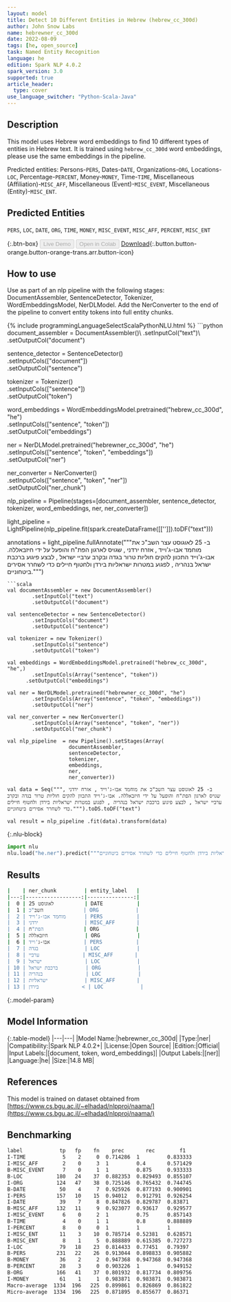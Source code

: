 ```yaml
---
layout: model
title: Detect 10 Different Entities in Hebrew (hebrew_cc_300d)
author: John Snow Labs
name: hebrewner_cc_300d
date: 2022-08-09
tags: [he, open_source]
task: Named Entity Recognition
language: he
edition: Spark NLP 4.0.2
spark_version: 3.0
supported: true
article_header:
  type: cover
use_language_switcher: "Python-Scala-Java"
---
```


## Description

This model uses Hebrew word embeddings to find 10 different types of entities in Hebrew text. It is trained using `hebrew_cc_300d` word embeddings, please use the same embeddings in the pipeline.

Predicted entities: Persons-`PERS`, Dates-`DATE`, Organizations-`ORG`, Locations-`LOC`, Percentage-`PERCENT`, Money-`MONEY`, Time-`TIME`, Miscellaneous (Affiliation)-`MISC_AFF`, Miscellaneous (Event)-`MISC_EVENT`, Miscellaneous (Entity)-`MISC_ENT`.

## Predicted Entities

`PERS`, `LOC`, `DATE`, `ORG`, `TIME`, `MONEY`, `MISC_EVENT`, `MISC_AFF`, `PERCENT`, `MISC_ENT`

{:.btn-box}
<button class="button button-orange" disabled>Live Demo</button>
<button class="button button-orange" disabled>Open in Colab</button>
[Download](https://s3.amazonaws.com/auxdata.johnsnowlabs.com/public/models/hebrewner_cc_300d_he_4.0.2_3.0_1660031325511.zip){:.button.button-orange.button-orange-trans.arr.button-icon}

## How to use

Use as part of an nlp pipeline with the following stages: DocumentAssembler, SentenceDetector, Tokenizer, WordEmbeddingsModel, NerDLModel. Add the NerConverter to the end of the pipeline to convert entity tokens into full entity chunks.

<div class="tabs-box" markdown="1">
{% include programmingLanguageSelectScalaPythonNLU.html %}
```python
document_assembler = DocumentAssembler()\
    .setInputCol("text")\
    .setOutputCol("document")
        
sentence_detector = SentenceDetector()\
    .setInputCols(["document"])\
    .setOutputCol("sentence")

tokenizer = Tokenizer()\
    .setInputCols(["sentence"])\
    .setOutputCol("token")

word_embeddings = WordEmbeddingsModel.pretrained("hebrew_cc_300d", "he") \
    .setInputCols(["sentence", "token"]) \
    .setOutputCol("embeddings")

ner = NerDLModel.pretrained("hebrewner_cc_300d", "he") \
    .setInputCols(["sentence", "token", "embeddings"]) \
    .setOutputCol("ner")

ner_converter = NerConverter()\
    .setInputCols(["sentence", "token", "ner"])\
    .setOutputCol("ner_chunk")

nlp_pipeline = Pipeline(stages=[document_assembler, 
                                sentence_detector, 
                                tokenizer, 
                                word_embeddings, 
                                ner, 
                                ner_converter])

light_pipeline = LightPipeline(nlp_pipeline.fit(spark.createDataFrame([['']]).toDF("text")))

annotations = light_pipeline.fullAnnotate("""ב- 25 לאוגוסט עצר השב"כ את מוחמד אבו-ג'וייד , אזרח ירדני , שגויס לארגון הפת"ח והופעל על ידי חיזבאללה. אבו-ג'וייד התכוון להקים חוליות טרור בגדה ובקרב ערביי ישראל , לבצע פיגוע ברכבת ישראל בנהריה , לפגוע במטרות ישראליות בירדן ולחטוף חיילים כדי לשחרר אסירים ביטחוניים.""")
```
```scala
val documentAssembler = new DocumentAssembler()
		.setInputCol("text")
		.setOutputCol("document")

val sentenceDetector = new SentenceDetector()
		.setInputCols("document") 
		.setOutputCol("sentence")

val tokenizer = new Tokenizer()
		.setInputCols("sentence")
		.setOutputCol("token")
	
val embeddings = WordEmbeddingsModel.pretrained("hebrew_cc_300d", "he",)
		.setInputCols(Array("sentence", "token"))
	  .setOutputCol("embeddings")

val ner = NerDLModel.pretrained("hebrewner_cc_300d", "he")
		.setInputCols(Array("sentence", "token", "embeddings"))
		.setOutputCol("ner")

val ner_converter = new NerConverter()
		.setInputCols(Array("sentence", "token", "ner"))
		.setOutputCol("ner_chunk")

val nlp_pipeline  = new Pipeline().setStages(Array(
					documentAssembler, 
					sentenceDetector, 
					tokenizer, 
					embeddings, 
					ner, 
					ner_converter))

val data = Seq("""ב- 25 לאוגוסט עצר השב"כ את מוחמד אבו-ג'וייד , אזרח ירדני , שגויס לארגון הפת"ח והופעל על ידי חיזבאללה. אבו-ג'וייד התכוון להקים חוליות טרור בגדה ובקרב ערביי ישראל , לבצע פיגוע ברכבת ישראל בנהריה , לפגוע במטרות ישראליות בירדן ולחטוף חיילים כדי לשחרר אסירים ביטחוניים.""").toDS.toDF("text")

val result = nlp_pipeline .fit(data).transform(data)
```

{:.nlu-block}
```python
import nlu
nlu.load("he.ner").predict("""ח והופעל על ידי חיזבאללה. אבו-ג'וייד התכוון להקים חוליות טרור בגדה ובקרב ערביי ישראל , לבצע פיגוע ברכבת ישראל בנהריה , לפגוע במטרות ישראליות בירדן ולחטוף חיילים כדי לשחרר אסירים ביטחוניים.""")
```
</div>

## Results

```bash
|    | ner_chunk         | entity_label   |
|---:|------------------:|---------------:|
|  0 | 25 לאוגוסט          | DATE           |
|  1 | השב"כ             | ORG            |
|  2 | מוחמד אבו-ג'וייד      | PERS           |
|  3 | ירדני               | MISC_AFF       |
|  4 | הפת"ח             | ORG            |
|  5 | חיזבאללה            | ORG            |
|  6 | אבו-ג'וייד           | PERS           |
|  7 | בגדה               | LOC            |
|  8 | ערביי              | MISC_AFF       |
|  9 | ישראל              | LOC            |
| 10 | ברכבת ישראל         | ORG            |
| 11 | בנהריה              | LOC            |
| 12 | ישראליות            | MISC_AFF       |
| 13 | בירדן              < | LOC            |
```

{:.model-param}
## Model Information

{:.table-model}
|---|---|
|Model Name:|hebrewner_cc_300d|
|Type:|ner|
|Compatibility:|Spark NLP 4.0.2+|
|License:|Open Source|
|Edition:|Official|
|Input Labels:|[document, token, word_embeddings]|
|Output Labels:|[ner]|
|Language:|he|
|Size:|14.8 MB|

## References

This model is trained on dataset obtained from [https://www.cs.bgu.ac.il/~elhadad/nlpproj/naama/](https://www.cs.bgu.ac.il/~elhadad/nlpproj/naama/)

## Benchmarking

```bash
label            tp   fp    fn    prec       rec        f1
I-TIME            5    2     0  0.714286  1         0.833333
I-MISC_AFF        2    0     3  1         0.4       0.571429
B-MISC_EVENT      7    0     1  1         0.875     0.933333
B-LOC           180   24    37  0.882353  0.829493  0.855107
I-ORG           124   47    38  0.725146  0.765432  0.744745
B-DATE           50    4     7  0.925926  0.877193  0.900901
I-PERS          157   10    15  0.94012   0.912791  0.926254
I-DATE           39    7     8  0.847826  0.829787  0.83871 
B-MISC_AFF      132   11     9  0.923077  0.93617   0.929577
I-MISC_EVENT      6    0     2  1         0.75      0.857143
B-TIME            4    0     1  1         0.8       0.888889
I-PERCENT         8    0     0  1         1         1       
I-MISC_ENT       11    3    10  0.785714  0.52381   0.628571
B-MISC_ENT        8    1     5  0.888889  0.615385  0.727273
I-LOC            79   18    23  0.814433  0.77451   0.79397 
B-PERS          231   22    26  0.913044  0.898833  0.905882
B-MONEY          36    2     2  0.947368  0.947368  0.947368
B-PERCENT        28    3     0  0.903226  1         0.949152
B-ORG           166   41    37  0.801932  0.817734  0.809756
I-MONEY          61    1     1  0.983871  0.983871  0.983871
Macro-average  1334  196   225  0.899861  0.826869  0.861822
Micro-average  1334  196   225  0.871895  0.855677  0.86371 
```